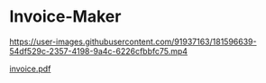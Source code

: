 # Invoice-Maker

https://user-images.githubusercontent.com/91937163/181596639-54df529c-2357-4198-9a4c-6226cfbbfc75.mp4

[invoice.pdf](https://github.com/Bravo-Luis/Invoice-Maker/files/9212799/invoice.pdf)


